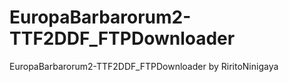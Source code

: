 # EuropaBarbarorum2-TTF2DDF_FTPDownloader
EuropaBarbarorum2-TTF2DDF_FTPDownloader by RiritoNinigaya
